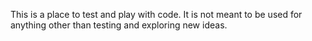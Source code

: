 This is a place to test and play with code. It is not meant to be used for anything other than testing and exploring new ideas.
